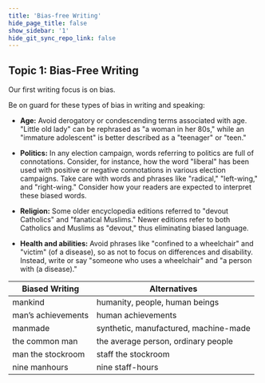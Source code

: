 ```yaml
---
title: 'Bias-free Writing'
hide_page_title: false
show_sidebar: '1'
hide_git_sync_repo_link: false
---
```


## Topic 1: Bias-Free Writing

Our first writing focus is on bias.

Be on guard for these types of bias in writing and speaking:

-   **Age:** Avoid derogatory or condescending terms associated with age.
    "Little old lady" can be rephrased as "a woman in her 80s," while an
    "immature adolescent" is better described as a "teenager" or "teen."

-   **Politics:** In any election campaign, words referring to politics are full
    of connotations. Consider, for instance, how the word "liberal" has been
    used with positive or negative connotations in various election campaigns.
    Take care with words and phrases like "radical," "left-wing," and
    "right-wing." Consider how your readers are expected to interpret these
    biased words.

-   **Religion:** Some older encyclopedia editions referred to "devout
    Catholics" and "fanatical Muslims." Newer editions refer to both Catholics
    and Muslims as "devout," thus eliminating biased language. 

-   **Health and abilities:** Avoid phrases like "confined to a wheelchair" and
    "victim" (of a disease), so as not to focus on differences and disability.
    Instead, write or say "someone who uses a wheelchair" and "a person with (a
    disease)."

| **Biased Writing** | **Alternatives**                      |
|--------------------|---------------------------------------|
| mankind            | humanity, people, human beings        |
| man’s achievements | human achievements                    |
| manmade            | synthetic, manufactured, machine-made |
| the common man     | the average person, ordinary people   |
| man the stockroom  | staff the stockroom                   |
| nine manhours      | nine staff-hours                      |
